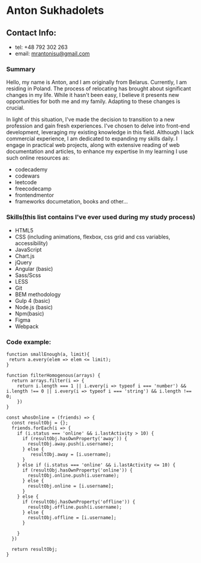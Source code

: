 # Anton Sukhadolets

## Contact Info:
- tel: +48 792 302 263
- email: mrantonisu@gmail.com

### Summary
Hello, my name is Anton, and I am originally from Belarus. Currently, I am residing in Poland. The process of relocating has brought about significant changes in my life. While it hasn't been easy, I believe it presents new opportunities for both me and my family. Adapting to these changes is crucial.

In light of this situation, I've made the decision to transition to a new profession and gain fresh experiences. I've chosen to delve into front-end development, leveraging my existing knowledge in this field. Although I lack commercial experience, I am dedicated to expanding my skills daily. I engage in practical web projects, along with extensive reading of web documentation and articles, to enhance my expertise
In my learning I use such online resources as:
- codecademy
- codewars
- leetcode
- freecodecamp
- frontendmentor
- frameworks documetation, books
and other...

### Skills(this list contains I've ever used during my study process)
- HTML5
- CSS (including animations, flexbox, css grid and css variables, accessibility)
- JavaScript
- Chart.js
- jQuery
- Angular (basic)
- Sass/Scss
- LESS
- Git
- BEM methodology
- Gulp 4 (basic)
- Node.js (basic)
- Npm(basic)
- Figma
- Webpack

### Code example:
```
function smallEnough(a, limit){
 return a.every(elem => elem <= limit);
}
```
```
function filterHomogenous(arrays) {
  return arrays.filter(i => {
    return i.length === 1 || i.every(i => typeof i === 'number') && i.length !== 0 || i.every(i => typeof i === 'string') && i.length !== 0;
    })
}
```
```
const whosOnline = (friends) => {
  const resultObj = {};
  friends.forEach(i => {
    if (i.status === 'online' && i.lastActivity > 10) {
      if (resultObj.hasOwnProperty('away')) {
        resultObj.away.push(i.username);
      } else {
         resultObj.away = [i.username];
      }
    } else if (i.status === 'online' && i.lastActivity <= 10) {
      if (resultObj.hasOwnProperty('online')) {
        resultObj.online.push(i.username);
      } else {
        resultObj.online = [i.username];
      }
    } else {
      if (resultObj.hasOwnProperty('offline')) {
        resultObj.offline.push(i.username);
      } else {
        resultObj.offline = [i.username];
      }

    }
  })

  return resultObj;
}
```
